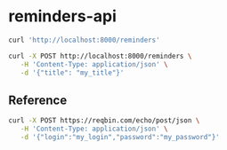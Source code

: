 # reminders-api

```sh
curl 'http://localhost:8000/reminders'
```

```sh
curl -X POST http://localhost:8000/reminders \
   -H 'Content-Type: application/json' \
   -d '{"title": "my_title"}'
```

## Reference

```sh
curl -X POST https://reqbin.com/echo/post/json \
   -H 'Content-Type: application/json' \
   -d '{"login":"my_login","password":"my_password"}'
```
